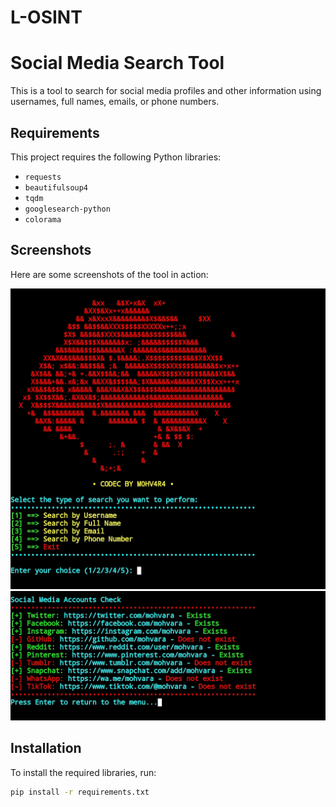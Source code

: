 # L-OSINT
# Social Media Search Tool

This is a tool to search for social media profiles and other information using usernames, full names, emails, or phone numbers.

## Requirements

This project requires the following Python libraries:

- `requests`
- `beautifulsoup4`
- `tqdm`
- `googlesearch-python`
- `colorama`

## Screenshots

Here are some screenshots of the tool in action:

![Screenshot 1](screenshot1.jpg)
![Screenshot 2](screenshot2.jpg)

## Installation

To install the required libraries, run:

```bash
pip install -r requirements.txt

